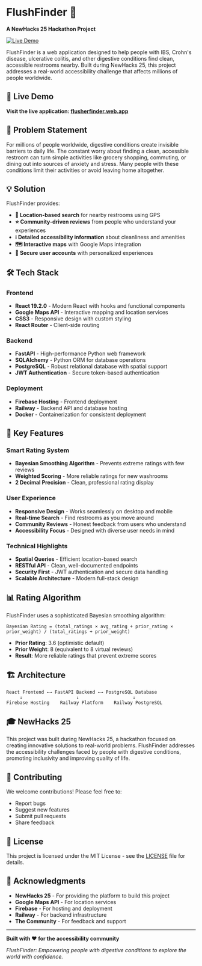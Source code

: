 # FlushFinder 🚽

**A NewHacks 25 Hackathon Project**

[![Live Demo](https://img.shields.io/badge/Live%20Demo-flusherfinder.web.app-blue?style=for-the-badge&logo=firebase)](https://flusherfinder.web.app)

FlushFinder is a web application designed to help people with IBS, Crohn's disease, ulcerative colitis, and other digestive conditions find clean, accessible restrooms nearby. Built during NewHacks 25, this project addresses a real-world accessibility challenge that affects millions of people worldwide.

## 🌟 Live Demo

**Visit the live application: [flusherfinder.web.app](https://flusherfinder.web.app)**

## 🎯 Problem Statement

For millions of people worldwide, digestive conditions create invisible barriers to daily life. The constant worry about finding a clean, accessible restroom can turn simple activities like grocery shopping, commuting, or dining out into sources of anxiety and stress. Many people with these conditions limit their activities or avoid leaving home altogether.

## 💡 Solution

FlushFinder provides:
- **📍 Location-based search** for nearby restrooms using GPS
- **⭐ Community-driven reviews** from people who understand your experiences
- **ℹ️ Detailed accessibility information** about cleanliness and amenities
- **🗺️ Interactive maps** with Google Maps integration
- **🔐 Secure user accounts** with personalized experiences

## 🛠️ Tech Stack

### Frontend
- **React 19.2.0** - Modern React with hooks and functional components
- **Google Maps API** - Interactive mapping and location services
- **CSS3** - Responsive design with custom styling
- **React Router** - Client-side routing

### Backend
- **FastAPI** - High-performance Python web framework
- **SQLAlchemy** - Python ORM for database operations
- **PostgreSQL** - Robust relational database with spatial support
- **JWT Authentication** - Secure token-based authentication

### Deployment
- **Firebase Hosting** - Frontend deployment
- **Railway** - Backend API and database hosting
- **Docker** - Containerization for consistent deployment

## 🚀 Key Features

### Smart Rating System
- **Bayesian Smoothing Algorithm** - Prevents extreme ratings with few reviews
- **Weighted Scoring** - More reliable ratings for new washrooms
- **2 Decimal Precision** - Clean, professional rating display

### User Experience
- **Responsive Design** - Works seamlessly on desktop and mobile
- **Real-time Search** - Find restrooms as you move around
- **Community Reviews** - Honest feedback from users who understand
- **Accessibility Focus** - Designed with diverse user needs in mind

### Technical Highlights
- **Spatial Queries** - Efficient location-based search
- **RESTful API** - Clean, well-documented endpoints
- **Security First** - JWT authentication and secure data handling
- **Scalable Architecture** - Modern full-stack design

## 📊 Rating Algorithm

FlushFinder uses a sophisticated Bayesian smoothing algorithm:

```
Bayesian Rating = (total_ratings × avg_rating + prior_rating × prior_weight) / (total_ratings + prior_weight)
```

- **Prior Rating**: 3.6 (optimistic default)
- **Prior Weight**: 8 (equivalent to 8 virtual reviews)
- **Result**: More reliable ratings that prevent extreme scores

## 🏗️ Architecture

```
React Frontend ←→ FastAPI Backend ←→ PostgreSQL Database
     ↓                    ↓                    ↓
Firebase Hosting    Railway Platform    Railway PostgreSQL
```

## 🎓 NewHacks 25

This project was built during NewHacks 25, a hackathon focused on creating innovative solutions to real-world problems. FlushFinder addresses the accessibility challenges faced by people with digestive conditions, promoting inclusivity and improving quality of life.

## 🤝 Contributing

We welcome contributions! Please feel free to:
- Report bugs
- Suggest new features
- Submit pull requests
- Share feedback

## 📄 License

This project is licensed under the MIT License - see the [LICENSE](LICENSE) file for details.

## 🙏 Acknowledgments

- **NewHacks 25** - For providing the platform to build this project
- **Google Maps API** - For location services
- **Firebase** - For hosting and deployment
- **Railway** - For backend infrastructure
- **The Community** - For feedback and support

---

**Built with ❤️ for the accessibility community**

*FlushFinder: Empowering people with digestive conditions to explore the world with confidence.*
